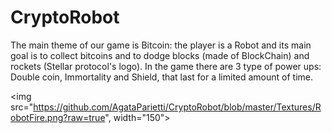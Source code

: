 # CryptoRobot

The main theme of our game is Bitcoin: the player is a Robot and its main goal is to collect bitcoins and to dodge blocks (made of BlockChain) and rockets (Stellar protocol's logo). In the game there are 3 type of power ups: Double coin, Immortality and Shield, that last for a limited amount of time.

<img src="https://github.com/AgataParietti/CryptoRobot/blob/master/Textures/RobotFire.png?raw=true", width="150">
